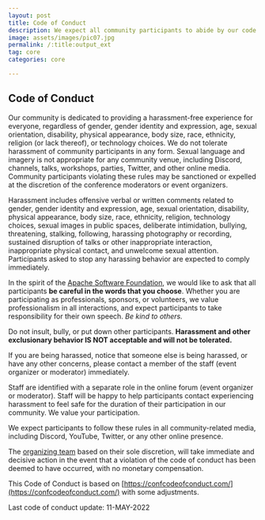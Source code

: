 ```yaml
---
layout: post
title: Code of Conduct
description: We expect all community participants to abide by our code of conduct.
image: assets/images/pic07.jpg
permalink: /:title:output_ext
tag: core
categories: core

---
```


## Code of Conduct

Our community is dedicated to providing a harassment-free experience for everyone, regardless of gender, gender identity and expression, age, sexual orientation, disability, physical appearance, body size, race, ethnicity, religion (or lack thereof), or technology choices. We do not tolerate harassment of community participants in any form. Sexual language and imagery is not appropriate for any community venue, including Discord, channels, talks, workshops, parties, Twitter, and other online media. Community participants violating these rules may be sanctioned or expelled at the discretion of the conference moderators or event organizers.

Harassment includes offensive verbal or written comments related to gender, gender identity and expression, age, sexual orientation, disability, physical appearance, body size, race, ethnicity, religion, technology choices, sexual images in public spaces, deliberate intimidation, bullying, threatening, stalking, following, harassing photography or recording, sustained disruption of talks or other inappropriate interaction, inappropriate physical contact, and unwelcome sexual attention. Participants asked to stop any harassing behavior are expected to comply immediately.

In the spirit of the [Apache Software Foundation](https://www.apache.org/foundation/policies/conduct), we would like to ask that all participants **be careful in the words that you choose**. Whether you are participating as professionals, sponsors, or volunteers, we value professionalism in all interactions, and expect participants to take responsibility for their own speech. 
*Be kind to others.*

Do not insult, bully, or put down other participants. **Harassment and other exclusionary behavior IS NOT acceptable and will not be tolerated.**

If you are being harassed, notice that someone else is being harassed, or have any other concerns, please contact a member of the staff (event organizer or moderator) immediately.

Staff are identified with a separate role in the online forum (event organizer or moderator). Staff will be happy to help participants contact experiencing harassment to feel safe for the duration of their participation in our community. We value your participation.

We expect participants to follow these rules in all community-related media, including Discord, YouTube, Twitter, or any other online presence. 

The [organizing team](/team) based on their sole discretion, will take immediate and decisive action in the event that a violation of the code of conduct has been deemed to have occurred, with no monetary compensation.

This Code of Conduct is based on [https://confcodeofconduct.com/](https://confcodeofconduct.com/) with some adjustments.

Last code of conduct update: 11-MAY-2022
